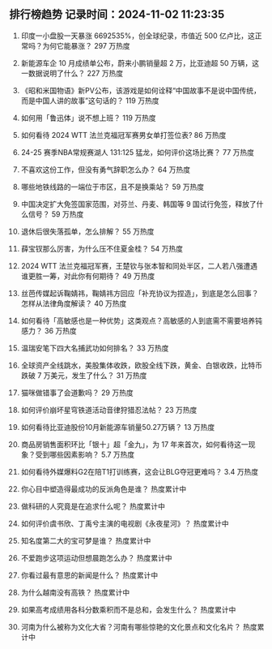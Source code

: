
## 排行榜趋势 记录时间：2024-11-02 11:23:35
  
  1. 印度一小盘股一天暴涨 6692535%，创全球纪录，市值近 500 亿卢比，这正常吗？为何它能暴涨？ 297 万热度
    
  2. 新能源车企 10 月成绩单公布，蔚来小鹏销量超 2 万，比亚迪超 50 万辆，这一数据说明了什么？ 227 万热度
    
  3. 《昭和米国物语》新PV公布，该游戏是如何诠释“中国故事不是说中国传统，而是中国人讲的故事”这句话的？ 119 万热度
    
  4. 如何用「鲁迅体」说不想上班？ 119 万热度
    
  5. 如何看待 2024 WTT 法兰克福冠军赛男女单打签位表? 86 万热度
    
  6. 24-25 赛季NBA常规赛湖人 131:125 猛龙，如何评价这场比赛？ 77 万热度
    
  7. 不喜欢这份工作，但没有勇气辞职怎么办？ 64 万热度
    
  8. 哪些地铁线路的一端位于市区，且不是换乘站？ 59 万热度
    
  9. 中国决定扩大免签国家范围，对芬兰、丹麦、韩国等 9 国试行免签，释放了什么信号？ 59 万热度
    
  10. 退休后很失落孤单，怎么排解？ 55 万热度
    
  11. 薛宝钗那么厉害，为什么压不住夏金桂？ 54 万热度
    
  12. 2024 WTT 法兰克福冠军赛，王楚钦与张本智和同处半区，二人若八强遭遇谁更胜一筹，对此你有何期待？ 49 万热度
    
  13. 丝芭传媒起诉鞠婧祎，鞠婧祎方回应「补充协议为捏造」，到底是怎么回事？怎样从法律角度解读？ 40 万热度
    
  14. 如何看待「高敏感也是一种优势」这类观点？高敏感的人到底需不需要培养钝感力？ 36 万热度
    
  15. 温瑞安笔下四大名捕武功如何排名？ 33 万热度
    
  16. 全球资产全线跳水，美股集体收跌，欧股全线下跌，黄金、白银收跌，比特币跌破 7 万美元，发生了什么？ 31 万热度
    
  17. 猫咪做错事了会道歉吗？ 29 万热度
    
  18. 如何评价崩坏星穹铁道活动音律狩猎忍法帖？ 23 万热度
    
  19. 如何看待比亚迪股份10月新能源车销量50.27万辆？ 13 万热度
    
  20. 商品房销售面积环比「银十」超「金九」，为 17 年来首次，如何看待这一现象？受到哪些因素影响？ 5.7 万热度
    
  21. 如何看待外媒爆料G2在陪T1打训练赛，这会让BLG夺冠更难吗？ 3.4 万热度
    
  22. 你心目中塑造得最成功的反派角色是谁？ 热度累计中
    
  23. 做科研的人究竟是在追求什么呢？ 热度累计中
    
  24. 如何评价虞书欣、丁禹兮主演的电视剧《永夜星河》？ 热度累计中
    
  25. 知名度第二大的宝可梦是谁？ 热度累计中
    
  26. 不爱跑步这项运动但想晨跑怎么办？ 热度累计中
    
  27. 你看过最有意思的新闻是什么？ 热度累计中
    
  28. 为什么越南没有高铁？ 热度累计中
    
  29. 如果高考成绩用各科分数乘积而不是总和，会发生什么？ 热度累计中
    
  30. 河南为什么被称为文化大省？河南有哪些惊艳的文化景点和文化名片？ 热度累计中
    